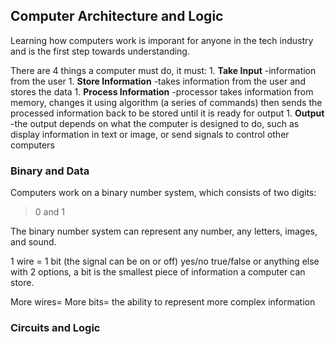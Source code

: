 ## Computer Architecture and Logic

Learning how computers work is imporant for anyone in the tech industry and is the first step towards understanding.

There are 4 things a computer must do, it must:
    1. **Take Input** -information from the user
    1. **Store Information** -takes information from the user and stores the data
    1. **Process Information** -processor takes information from memory, changes it using algorithm (a series of commands) then sends the processed information back to be stored until it is ready for output
    1. **Output** -the output depends on what the computer is designed to do, such as display information in text or image, or send signals to control other computers

### Binary and Data

Computers work on a binary number system, which consists of two digits:

> 0 and 1

The binary number system can represent any number, any letters, images, and sound.

1 wire = 1 bit (the signal can be on or off) yes/no true/false or anything else with 2 options, a bit is the smallest piece of information a computer can store.

More wires= More bits= the ability to represent more complex information

### Circuits and Logic